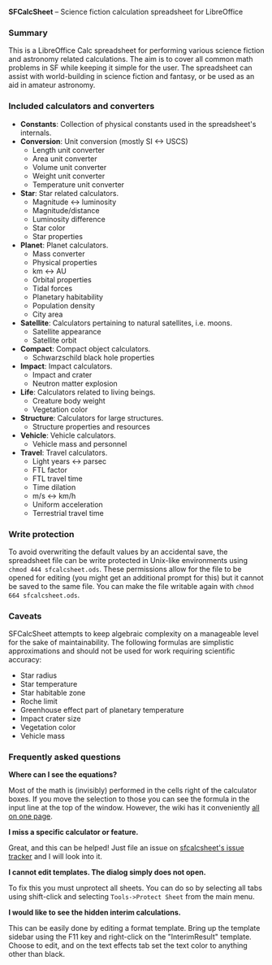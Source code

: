 **SFCalcSheet** – Science fiction calculation spreadsheet for LibreOffice


### Summary ###

This is a LibreOffice Calc spreadsheet for performing various science fiction and astronomy related calculations. The aim is to cover all common math problems in SF while keeping it simple for the user. The spreadsheet can assist with world-building in science fiction and fantasy, or be used as an aid in amateur astronomy.


### Included calculators and converters ###

* **Constants**: Collection of physical constants used in the spreadsheet's internals.
* **Conversion**: Unit conversion (mostly SI <-> USCS)
  * Length unit converter
  * Area unit converter
  * Volume unit converter
  * Weight unit converter
  * Temperature unit converter
* **Star**: Star related calculators.
  * Magnitude <-> luminosity
  * Magnitude/distance
  * Luminosity difference
  * Star color
  * Star properties
* **Planet**: Planet calculators.
  * Mass converter
  * Physical properties
  * km <-> AU
  * Orbital properties
  * Tidal forces
  * Planetary habitability
  * Population density
  * City area
* **Satellite**: Calculators pertaining to natural satellites, i.e. moons.
  * Satellite appearance
  * Satellite orbit
* **Compact**: Compact object calculators.
  * Schwarzschild black hole properties
* **Impact**: Impact calculators.
  * Impact and crater
  * Neutron matter explosion
* **Life**: Calculators related to living beings.
  * Creature body weight
  * Vegetation color
* **Structure**: Calculators for large structures.
  * Structure properties and resources
* **Vehicle**: Vehicle calculators.
  * Vehicle mass and personnel
* **Travel**: Travel calculators.
  * Light years <-> parsec
  * FTL factor
  * FTL travel time
  * Time dilation
  * m/s <-> km/h
  * Uniform acceleration
  * Terrestrial travel time


### Write protection ###

To avoid overwriting the default values by an accidental save, the spreadsheet file can be write protected in Unix-like environments using `chmod 444 sfcalcsheet.ods`. These permissions allow for the file to be opened for editing (you might get an additional prompt for this) but it cannot be saved to the same file. You can make the file writable again with `chmod 664 sfcalcsheet.ods`.


### Caveats ###

SFCalcSheet attempts to keep algebraic complexity on a manageable level for the sake of maintainability. The following formulas are simplistic approximations and should not be used for work requiring scientific accuracy:

* Star radius
* Star temperature
* Star habitable zone
* Roche limit
* Greenhouse effect part of planetary temperature
* Impact crater size
* Vegetation color
* Vehicle mass


### Frequently asked questions ###

**Where can I see the equations?**

Most of the math is (invisibly) performed in the cells right of the calculator boxes. If you move the selection to those you can see the formula in the input line at the top of the window. However, the wiki has it conveniently [all on one page](https://github.com/lortordermur/sfcalcsheet/wiki/Formulas).

**I miss a specific calculator or feature.**

Great, and this can be helped! Just file an issue on [sfcalcsheet's issue tracker](https://github.com/lortordermur/sfcalcsheet/issues) and I will look into it.

**I cannot edit templates. The dialog simply does not open.**

To fix this you must unprotect all sheets. You can do so by selecting all tabs using shift-click and selecting `Tools->Protect Sheet` from the main menu.

**I would like to see the hidden interim calculations.**

This can be easily done by editing a format template. Bring up the template sidebar using the F11 key and right-click on the "InterimResult" template. Choose to edit, and on the text effects tab set the text color to anything other than black.
